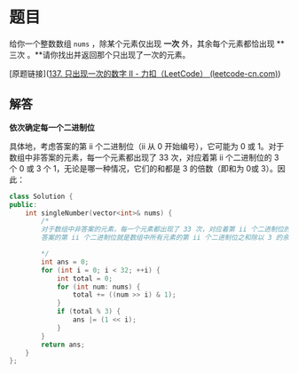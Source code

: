 # 题目

给你一个整数数组 `nums` ，除某个元素仅出现 **一次** 外，其余每个元素都恰出现 **三次 。**请你找出并返回那个只出现了一次的元素。

[原题链接]([137. 只出现一次的数字 II - 力扣（LeetCode） (leetcode-cn.com)](https://leetcode-cn.com/problems/single-number-ii/))

## 解答

**依次确定每一个二进制位**

具体地，考虑答案的第 ii 个二进制位（ii 从 0 开始编号），它可能为 0 或 1。对于数组中非答案的元素，每一个元素都出现了 33 次，对应着第 ii 个二进制位的 3 个 0 或 3 个 1，无论是哪一种情况，它们的和都是 3 的倍数（即和为 0或 3）。因此：



```cpp
class Solution {
public:
    int singleNumber(vector<int>& nums) {
        /*
        对于数组中非答案的元素，每一个元素都出现了 33 次，对应着第 ii 个二进制位的 33 个 00 或 33 个 11，无论是哪一种情况，它们的和都是 3 的倍数（即和为 00 或 33
        答案的第 ii 个二进制位就是数组中所有元素的第 ii 个二进制位之和除以 3 的余数

        */
        int ans = 0;
        for (int i = 0; i < 32; ++i) {
            int total = 0;
            for (int num: nums) {
                total += ((num >> i) & 1);
            }
            if (total % 3) {
                ans |= (1 << i);
            }
        }
        return ans;
    }
};
```

